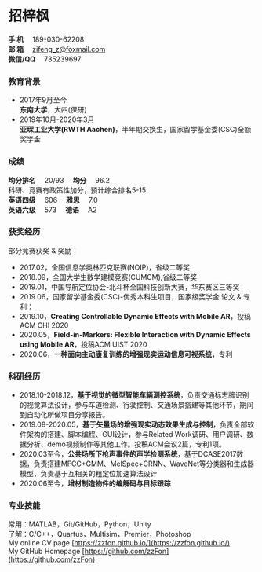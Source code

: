 # 招梓枫
**手   机**&emsp; 189-030-62208  
**邮   箱**&emsp; [zifeng_z@foxmail.com](zifeng_z@foxmail.com)  
**微信/QQ**&emsp; 735239697  

### 教育背景
* 2017年9月至今  
**东南大学**，大四(保研)
* 2019年10月-2020年3月  
**亚琛工业大学(RWTH Aachen)**，半年期交换生，国家留学基金委(CSC)全额奖学金  

### 成绩
**均分排名**&emsp; 20/93&emsp; **均分**&emsp; 96.2  
科研、竞赛有政策性加分，预计综合排名5-15  
**英语四级**&emsp; 606&emsp; **雅思**&emsp; 7.0  
**英语六级**&emsp; 573&emsp; **德语**&emsp; A2  

### 获奖经历
部分竞赛获奖 & 奖励：  
* 2017.02，全国信息学奥林匹克联赛(NOIP)，省级二等奖
* 2018.09，全国大学生数学建模竞赛(CUMCM),省级二等奖
* 2019.01，中国导航定位协会-北斗杯全国科技创新大赛，华东赛区三等奖
* 2019.06，国家留学基金委(CSC)-优秀本科生项目，国家级奖学金
论文 & 专利：  
* 2019.10，**Creating Controllable Dynamic Effects with Mobile AR**，投稿ACM CHI 2020
* 2020.05，**Field-in-Markers: Flexible Interaction with Dynamic Effects using Mobile AR**，投稿ACM UIST 2020
* 2020.06，**一种面向主动康复训练的增强现实运动信息可视系统**，专利  

### 科研经历
* 2018.10-2018.12，**基于视觉的微型智能车辆测控系统**，负责交通标志牌识别的视觉算法设计，参与车道检测、行驶控制、交通场景搭建等其他环节，期间到自动化所做项目分享报告。
* 2019.08-2020.05，**基于矢量场的增强现实动态效果生成与控制**，负责全部软件架构的搭建、脚本编程、GUI设计，参与Related Work调研、用户调研、数据分析、demo视频制作等其他工作。投稿ACM会议2篇，专利1项。
* 2020.03至今，**公共场所下枪声事件的声学检测系统**，基于DCASE2017数据，负责搭建MFCC+GMM、MelSpec+CRNN、WaveNet等分类器和生成器模型，负责基于互相关的粗定位加速算法设计
* 2020.06至今，**增材制造物件的编解码与目标跟踪**

### 专业技能
常用：MATLAB，Git/GitHub，Python，Unity  
了解：C/C++，Quartus，Multisim，Premier，Photoshop  
My online CV page [https://zzfon.github.io/](https://zzfon.github.io/)  
My GitHub Homepage	[https://github.com/zzFon](https://github.com/zzFon)
